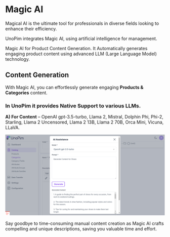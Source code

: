 # Magic AI

Magical AI is the ultimate tool for professionals in diverse fields looking to enhance their efficiency. 

UnoPim integrates Magic AI, using artificial intelligence for management.

Magic AI for Product Content Generation.  It Automatically generates engaging product content using advanced LLM (Large Language Model) technology.

## Content Generation

With Magic AI, you can effortlessly generate engaging **Products & Categories** content. 

### In UnoPim it provides Native Support to various LLMs.

**A) For Content** – OpenAI gpt-3.5-turbo, Llama 2, Mistral, Dolphin Phi, Phi-2, Starling, Llama 2 Uncensored, Llama 2 13B, Llama 2 70B, Orca Mini, Vicuna, LLaVA.

![Magic Content](../../assets/1.0/images/magic-ai/content.png)

Say goodbye to time-consuming manual content creation as Magic AI crafts compelling and unique descriptions, saving you valuable time and effort.




